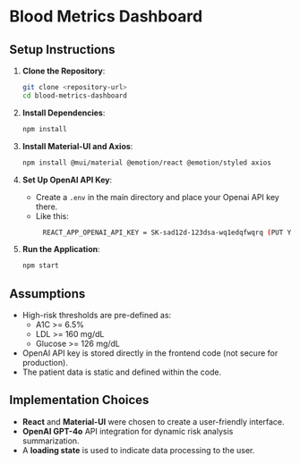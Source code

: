 # Blood Metrics Dashboard

## Setup Instructions

1. **Clone the Repository**:
   ```bash
   git clone <repository-url>
   cd blood-metrics-dashboard
   ```

2. **Install Dependencies**:
   ```bash
   npm install
   ```

3. **Install Material-UI and Axios**:
   ```bash
   npm install @mui/material @emotion/react @emotion/styled axios
   ```

4. **Set Up OpenAI API Key**:
   - Create a `.env` in the main directory and place your Openai API key there.  
   - Like this: 
   ```bash
        REACT_APP_OPENAI_API_KEY = SK-sad12d-123dsa-wq1edqfwqrq (PUT YOUR API KEY Instead)
   ```

5. **Run the Application**:
   ```bash
   npm start
   ```

## Assumptions

- High-risk thresholds are pre-defined as:
  - A1C >= 6.5%
  - LDL >= 160 mg/dL
  - Glucose >= 126 mg/dL
- OpenAI API key is stored directly in the frontend code (not secure for production).
- The patient data is static and defined within the code.

## Implementation Choices

- **React** and **Material-UI** were chosen to create a user-friendly interface.
- **OpenAI GPT-4o** API integration for dynamic risk analysis summarization.
- A **loading state** is used to indicate data processing to the user.
